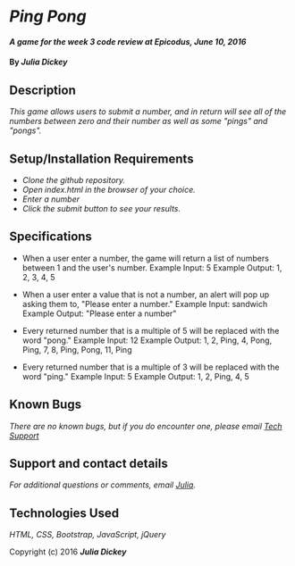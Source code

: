 # _Ping Pong_

#### _A game for the week 3 code review at Epicodus, June 10, 2016_

#### By _**Julia Dickey**_

## Description

_This game allows users to submit a number, and in return will see all of the numbers between zero and their number as well as some "pings" and "pongs"._

## Setup/Installation Requirements

* _Clone the github repository._
* _Open index.html in the browser of your choice._
* _Enter a number_
* _Click the submit button to see your results._

## Specifications

* When a user enter a number, the game will return a list of numbers between 1 and the          user's number.
  Example Input: 5
  Example Output: 1, 2, 3, 4, 5

* When a user enter a value that is not a number, an alert will pop up asking them to, "Please enter a number."
  Example Input: sandwich
  Example Output: "Please enter a number"

* Every returned number that is a multiple of 5 will be replaced with the word "pong."
  Example Input: 12
  Example Output: 1, 2, Ping, 4, Pong, Ping, 7, 8, Ping, Pong, 11, Ping

* Every returned number that is a multiple of 3 will be replaced with the word "ping."
  Example Input: 5
  Example Output: 1, 2, Ping, 4, 5

## Known Bugs

_There are no known bugs, but if you do encounter one, please email [Tech Support](techsupport@gmail.com)_

## Support and contact details

_For additional questions or comments, email [Julia](julia@email.com)._

## Technologies Used

_HTML, CSS, Bootstrap, JavaScript, jQuery_

Copyright (c) 2016 **_Julia Dickey_**

